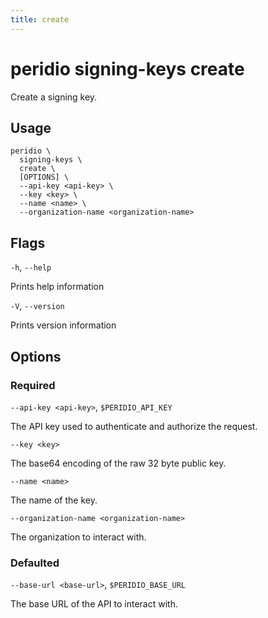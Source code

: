 ```yaml
---
title: create
---
```


# peridio signing-keys create

Create a signing key.

## Usage

```
peridio \
  signing-keys \
  create \
  [OPTIONS] \
  --api-key <api-key> \
  --key <key> \
  --name <name> \
  --organization-name <organization-name>
```

## Flags

`-h`, `--help`

Prints help information

`-V`, `--version`

Prints version information

## Options

### Required

`--api-key <api-key>`, `$PERIDIO_API_KEY`

The API key used to authenticate and authorize the request.

`--key <key>`

The base64 encoding of the raw 32 byte public key.

`--name <name>`

The name of the key.

`--organization-name <organization-name>`

The organization to interact with.

### Defaulted

`--base-url <base-url>`, `$PERIDIO_BASE_URL`

The base URL of the API to interact with.
